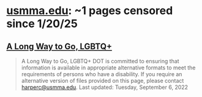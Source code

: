 



# [usmma.edu](usmma.edu): ~1 pages censored since 1/20/25

## [A Long Way to Go, LGBTQ+](https://www.usmma.edu/about/museum/long-way-go-lgbtq)


> A Long Way to Go, LGBTQ+ DOT is committed to ensuring that information is available in appropriate alternative formats to meet the requirements of persons who have a disability. If you require an alternative version of files provided on this page, please contact harperc@usmma.edu. Last updated: Tuesday, September 6, 2022